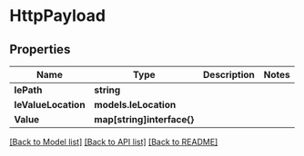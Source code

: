 # HttpPayload

## Properties

Name | Type | Description | Notes
------------ | ------------- | ------------- | -------------
**IePath** | **string** |  | 
**IeValueLocation** | **models.IeLocation** |  | 
**Value** | **map[string]interface{}** |  | 

[[Back to Model list]](../README.md#documentation-for-models) [[Back to API list]](../README.md#documentation-for-api-endpoints) [[Back to README]](../README.md)


